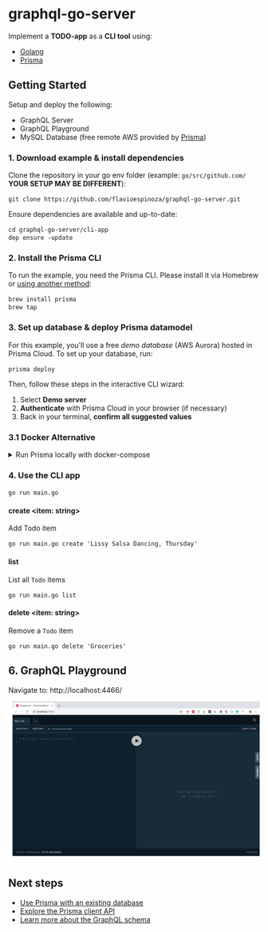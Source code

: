 # graphql-go-server

Implement a **TODO-app** as a **CLI tool** using:

- [Golang](https://golang.org/)
- [Prisma](https://prisma.io/)

## Getting Started
Setup and deploy the following: 
- GraphQL Server
- GraphQL Playground
- MySQL Database (free remote AWS provided by [Prisma](https://prisma.io/))

### 1. Download example & install dependencies

Clone the repository in your go env folder (example: `go/src/github.com/` **YOUR SETUP MAY BE DIFFERENT**):

```
git clone https://github.com/flavioespinoza/graphql-go-server.git
```

Ensure dependencies are available and up-to-date:

```
cd graphql-go-server/cli-app
dep ensure -update
```

### 2. Install the Prisma CLI

To run the example, you need the Prisma CLI. Please install it via Homebrew or [using another method](https://www.prisma.io/docs/prisma-cli-and-configuration/using-the-prisma-cli-alx4/#installation):

```
brew install prisma
brew tap
``` 

### 3. Set up database & deploy Prisma datamodel

For this example, you'll use a free _demo database_ (AWS Aurora) hosted in Prisma Cloud. To set up your database, run:

```
prisma deploy
```

Then, follow these steps in the interactive CLI wizard:

1. Select **Demo server**
1. **Authenticate** with Prisma Cloud in your browser (if necessary)
1. Back in your terminal, **confirm all suggested values**



### 3.1 Docker Alternative

<details>

<summary>Run Prisma locally with docker-compose</summary>

- Follow the steps below

1. Ensure you have Docker installed on your machine. 	If not, you can get it from [here](https://store.docker.com/search?offering=community&type=edition):
	```bash
	docker --version
	```

1. CD into the **`cli-app/`** directory and create **`docker-compose.yml`** file:
	```bash
	touch docker-compose.yml
	```

1. Copy the content below add it to the new **`docker-compose.yml`** file:
    ```yml
    version: '3'
    services:
      prisma:
        image: prismagraphql/prisma:1.34
        restart: always
        ports:
        - "4466:4466"
        environment:
          PRISMA_CONFIG: |
            port: 4466
            databases:
              default:
                connector: mysql
                host: mysql
                port: 3306
                user: root
                password: prisma
                migrations: true
      mysql:
        image: mysql:5.7
        restart: always
        environment:
          MYSQL_ROOT_PASSWORD: prisma
        volumes:
          - mysql:/var/lib/mysql
    volumes:
      mysql:
    ```
1. Run with `docker-compose`
	```bash
	docker-compose up -
	```

1. Open the `prisma.yml` located in the `graphql-go-server/cli-app/prisma/` directory and set `endpoint` to `http://localhost:4466`:
	```yaml
	# Specifies the HTTP endpoint of your Prisma API.
	endpoint: http://localhost:4466 
	...
	```

1. Deploy with `prisma`:
	```bash
	prisma deploy
	```

</details>

<!-- You can now use [Prisma Admin](https://www.prisma.io/docs/prisma-admin/overview-el3e/) to view and edit your data by appending `/_admin` to your Prisma endpoint. -->

### 4. Use the CLI app

```
go run main.go
```

#### create <item: string>

Add Todo item
```
go run main.go create 'Lissy Salsa Dancing, Thursday'
```

#### list

List all `Todo` items

```
go run main.go list
```

#### delete <item: string>
Remove a `Todo` item

```
go run main.go delete 'Groceries'
```

## 6. GraphQL Playground
Navigate to: http://localhost:4466/

![GraphQL Playground](docs/assets/img/graphql-playground.png)


<!-- - [ ] TODO: Check if admin add can be disabled -->

<!-- ## 7. GraphQL Admin
Navigate to: http://localhost:4466/_admin

![GraphQL Admin](docs/assets/img/graphql-admin.png) -->

## Next steps

- [Use Prisma with an existing database](https://www.prisma.io/docs/-g003/)
- [Explore the Prisma client API](https://www.prisma.io/client/client-go)
- [Learn more about the GraphQL schema](https://www.prisma.io/blog/graphql-server-basics-the-schema-ac5e2950214e/)
